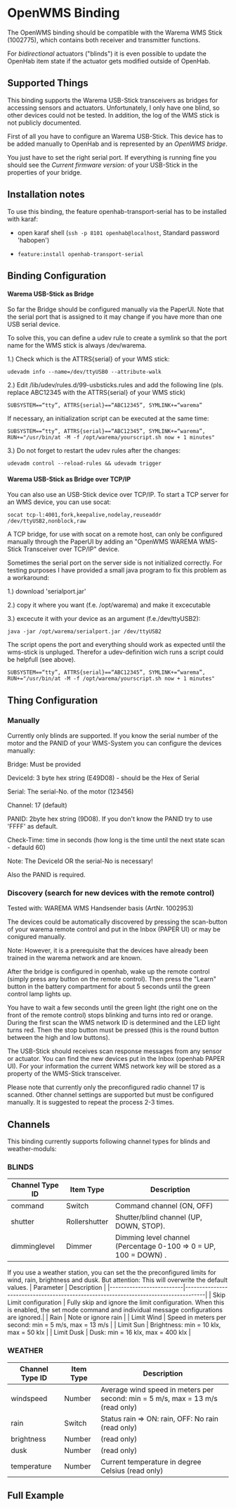 # OpenWMS Binding

The OpenWMS binding should be compatible with the Warema WMS Stick (1002775), which contains both receiver and transmitter functions.

For _bidirectional_ actuators ("blinds") it is even possible to update the OpenHab item state if the actuator gets modified outside of OpenHab.

## Supported Things

This binding supports the Warema USB-Stick transceivers as bridges for accessing sensors and actuators. Unfortunately, I only have one blind, so other devices could not be tested. In addition, the log of the WMS stick is not publicly documented. 

First of all you have to configure an Warema USB-Stick. This device has to be added manually to OpenHab and is represented by an _OpenWMS bridge_. 

You just have to set the right serial port. If everything is running fine you should see the _Current firmware version:_ of your USB-Stick in the properties of your bridge.

## Installation notes
To use this binding, the feature openhab-transport-serial has to be installed with karaf:

   * open karaf shell (`` ssh -p 8101 openhab@localhost ``, Standard password 'habopen')
 
   * ``feature:install openhab-transport-serial``
    
    

## Binding Configuration

#### Warema USB-Stick as Bridge
So far the Bridge should be configured manually via the PaperUI. Note that the serial port that is assigned to it may change if you have more than one USB serial device.

To solve this, you can define a udev rule to create a symlink so that the port name for the WMS stick is always /dev/warema.

1.) Check which is the ATTRS{serial} of your WMS stick:

```
udevadm info --name=/dev/ttyUSB0 --attribute-walk
```

2.) Edit /lib/udev/rules.d/99-usbsticks.rules and add the following line (pls. replace ABC12345 with the ATTRS{serial} of your WMS stick)

```
SUBSYSTEM==“tty”, ATTRS{serial}==“ABC12345”, SYMLINK+=“warema”
```

If necessary, an initialization script can be executed at the same time:

```
SUBSYSTEM==“tty”, ATTRS{serial}==“ABC12345”, SYMLINK+=“warema”, RUN+="/usr/bin/at -M -f /opt/warema/yourscript.sh now + 1 minutes"
```

3.) Do not forget to restart the udev rules after the changes:

```
udevadm control --reload-rules && udevadm trigger
```


#### Warema USB-Stick as Bridge over TCP/IP
You can also use an USB-Stick device over TCP/IP.
To start a TCP server for an WMS device, you can use socat:

```
socat tcp-l:4001,fork,keepalive,nodelay,reuseaddr /dev/ttyUSB2,nonblock,raw

```
A TCP bridge, for use with socat on a remote host, can only be configured manually through the PaperUI by adding an "OpenWMS WAREMA WMS-Stick Transceiver over TCP/IP" device.

Sometimes the serial port on the server side is not initialized correctly. For testing purposes I have provided a small java program to fix this problem as a workaround:

1.) download 'serialport.jar'

2.) copy it where you want (f.e. /opt/warema) and make it excecutable

3.) excecute it with your device as an argument (f.e./dev/ttyUSB2):

```
java -jar /opt/warema/serialport.jar /dev/ttyUSB2
```

The script opens the port and everything should work as expected until the wms-stick is unpluged.
Therefor a udev-definition wich runs a script could be helpfull (see above).

```
SUBSYSTEM==“tty”, ATTRS{serial}==“ABC12345”, SYMLINK+=“warema”, RUN+="/usr/bin/at -M -f /opt/warema/yourscript.sh now + 1 minutes"
```

## Thing Configuration

### Manually 
Currently only blinds are supported.
If you know the serial number of the motor and the PANID of your WMS-System you can configure the devices manually:

Bridge: Must be provided

DeviceId: 3 byte hex string (E49D08) - should be the Hex of Serial

Serial: The serial-No. of the motor (123456) 

Channel: 17 (default)

PANID: 2byte hex string (9D08). If you don't know the PANID try to use 'FFFF' as default.

Check-Time: time in seconds (how long is the time until the next state scan - defauld 60)



Note:
The DeviceId OR the serial-No is necessary!

Also the PANID is required.


### Discovery (search for new devices with the remote control)

Tested with: WAREMA WMS Handsender basis (ArtNr. 1002953)

The devices could be automatically discovered by pressing the scan-button of your warema remote control and put in the Inbox (PAPER UI) or may be conigured manually. 

Note:
However, it is a prerequisite that the devices have already been trained in the warema network and are known.

After the bridge is configured in openhab, wake up the remote control (simply press any button on the remote control). Then press the "Learn" button in the battery compartment for about 5 seconds until the green control lamp lights up. 

You have to wait a few seconds until the green light (the right one on the front of the remote control) stops blinking and turns into red or orange.
During the first scan the WMS network ID is determined and the LED light turns red. Then the stop button must be pressed (this is the round button between the high and low buttons).

The USB-Stick should receives scan response messages from any sensor or actuator. You can find the new devices put in the Inbox (openhab PAPER UI).
For your information the current WMS network key will be stored as a property of the WMS-Stick transceiver.

Please note that currently only the preconfigured radio channel 17 is scanned. Other channel settings are supported but must be configured manually.
It is suggested to repeat the process 2-3 times.

## Channels
This binding currently supports following channel types for blinds and weather-moduls:

### BLINDS
| Channel Type ID | Item Type     | Description                                                                        |
|-----------------|---------------|------------------------------------------------------------------------------------|
| command         | Switch        | Command channel (ON, OFF)                                                          |
| shutter         | Rollershutter | Shutter/blind channel (UP, DOWN, STOP).                                            |
| dimminglevel    | Dimmer        | Dimming level channel (Percentage 0-100 => 0 = UP, 100 = DOWN) .                   |

If you use a weather station, you can set the the preconfigured limits for wind, rain, brightness and dusk. 
But attention: This will overwrite the default values.
| Parameter                |  Description                                                                        |
|--------------------------|-------------------------------------------------------------------------------------|
| Skip Limit configuration | Fully skip and ignore the limit configuration. When this is enabled, the set mode command and individual message configurations are ignored.|
| Rain                     | Note or ignore rain                                                                 |
| Limit Wind               | Speed in meters per second: min = 5 m/s, max = 13 m/s                               |
| Limit Sun                | Brightness: min = 10 klx, max = 50 klx                                              |
| Limit Dusk               | Dusk: min = 16 klx, max = 400 klx                                                   |

### WEATHER
| Channel Type ID | Item Type     | Description                                                                        |
|-----------------|---------------|------------------------------------------------------------------------------------|
| windspeed       | Number        | Average wind speed in meters per second: min = 5 m/s, max = 13 m/s (read only)     |
| rain            | Switch        | Status rain => ON: rain, OFF: No rain (read only)                                  |
| brightness      | Number        | (read only)                                                                        |
| dusk            | Number        | (read only)                                                                        |
| temperature     | Number        | Current temperature in degree Celsius (read only)                                  ||

## Full Example





